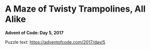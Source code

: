 # A Maze of Twisty Trampolines, All Alike

**Advent of Code: Day 5, 2017**

Puzzle text: <https://adventofcode.com/2017/day/5>
